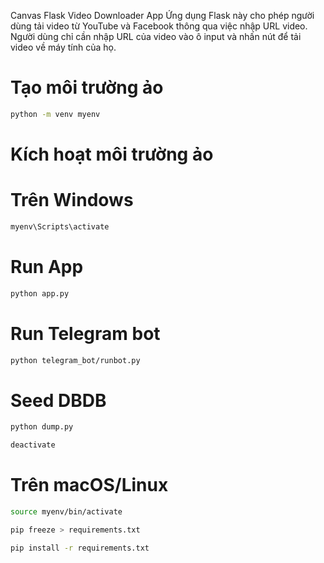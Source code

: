 Canvas Flask Video Downloader App
Ứng dụng Flask này cho phép người dùng tải video từ YouTube và Facebook thông qua việc nhập URL video. Người dùng chỉ cần nhập URL của video vào ô input và nhấn nút để tải video về máy tính của họ.

# Tạo môi trường ảo
```bash
python -m venv myenv
```
# Kích hoạt môi trường ảo
# Trên Windows
```bash
myenv\Scripts\activate
```

# Run App
```bash
python app.py
```

# Run Telegram bot
```bash
python telegram_bot/runbot.py
```

# Seed DBDB
```bash
python dump.py
```

```bash
deactivate
```

# Trên macOS/Linux
```bash
source myenv/bin/activate
```

```bash
pip freeze > requirements.txt
```

```bash
pip install -r requirements.txt
```
